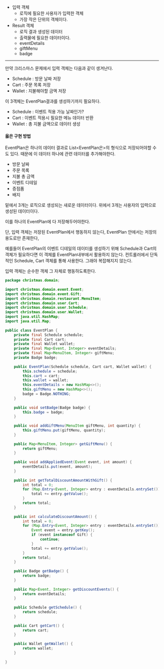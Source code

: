 - 입력 객체 
	- 로직에 필요한 사용자가 입력한 객체
	- 가장 작은 단위의 객체이다.
- Result 객체
	- 로직 결과 생성된 데이터
	- 출력물에 필요한 데이터이다.
	- eventDetails
	- giftMenu
	- badge

---
만약 크리스마스 문제에서 입력 객체는 다음과 같이 생겨난다.
- Schedule : 방문 날짜 저장
- Cart : 주문 목록 저장
- Wallet : 지불해야할 금액 저장

이 3객체는 EventPlan결과를 생성하기까지 필요하다.
- Schedule : 이벤트 적용 가능 날짜인가?
- Cart : 이벤트 적용시 필요한 메뉴 데이터 반환
- Wallet : 총 지불 금액으로 데이터 생성

#### 옳은 구현 방법
EventPlan은 하나의 데이터 결과로 List<EventPlan은>의 형식으로 저장되어야할 수 도 있다. 때문에 이 데이터 하나에 관련 데이터를 추가해야한다.
- 방문 날짜
- 주문 목록
- 지불 총 금액
- 이벤트 디테일
- 증점품
- 배지

밑에서 3개는 로직으로 생성되는 새로운 데이터이다.
위에서 3개는 사용자의 입력으로 생성된 데이터이다.

이를 하나의 EventPlan에 다 저장해두어야한다.

단, 입력 객체는 저장된 EventPlan에서 행동하지 않는다,
EventPlan 안에서는 저장의 용도로만 존재한다,

예를들어 EventPlan의 이벤트 디테일의 데이터를 생성하기 위해 Schedule과 Cart의 객체가 필요하다면 이 객체를 EventPlan내부에서 활용하지 않는다.
컨트롤러에서 단독적인 Schedule, Cart 객체를 통해 사용한다. 
그래야 복잡해지지 않는다.

입력 객체는 순수한 객체 그 자체로 행동하도록한다.


```java
package christmas.domain;  
  
import christmas.domain.event.Event;  
import christmas.domain.event.Gift;  
import christmas.domain.restaurant.MenuItem;  
import christmas.domain.user.Cart;  
import christmas.domain.user.Schedule;  
import christmas.domain.user.Wallet;  
import java.util.HashMap;  
import java.util.Map;  
  
public class EventPlan {  
    private final Schedule schedule;  
    private final Cart cart;  
    private final Wallet wallet;  
    private final Map<Event, Integer> eventDetails;  
    private final Map<MenuItem, Integer> giftMenu;  
    private Badge badge;  
  
    public EventPlan(Schedule schedule, Cart cart, Wallet wallet) {  
        this.schedule = schedule;  
        this.cart = cart;  
        this.wallet = wallet;  
        this.eventDetails = new HashMap<>();  
        this.giftMenu = new HashMap<>();  
        badge = Badge.NOTHING;  
    }  
  
    public void setBadge(Badge badge) {  
        this.badge = badge;  
    }  
  
    public void addGiftMenu(MenuItem giftMenu, int quantity) {  
        this.giftMenu.put(giftMenu, quantity);  
    }  
  
    public Map<MenuItem, Integer> getGiftMenu() {  
        return giftMenu;  
    }  
  
    public void addAppliedEvent(Event event, int amount) {  
        eventDetails.put(event, amount);  
    }  
  
    public int getTotalDiscountAmountWithGift() {  
        int total = 0;  
        for (Map.Entry<Event, Integer> entry : eventDetails.entrySet()) {  
            total += entry.getValue();  
        }  
        return total;  
    }  
  
    public int calculateDiscountAmount() {  
        int total = 0;  
        for (Map.Entry<Event, Integer> entry : eventDetails.entrySet()) {  
            Event event = entry.getKey();  
            if (event instanceof Gift) {  
                continue;  
            }  
            total += entry.getValue();  
        }  
        return total;  
    }  
  
    public Badge getBadge() {  
        return badge;  
    }  
  
    public Map<Event, Integer> getDiscountEvents() {  
        return eventDetails;  
    }  
  
    public Schedule getSchedule() {  
        return schedule;  
    }  
  
    public Cart getCart() {  
        return cart;  
    }  
  
    public Wallet getWallet() {  
        return wallet;  
    }  
  
}
```